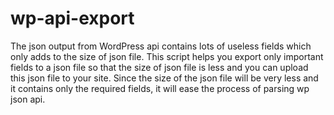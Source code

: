 # wp-api-export
The json output from WordPress api contains lots of useless fields which only adds to the size of json file.
This script helps you export only important fields to a json file so that the size of json file is less and 
you can upload this json file to your site. Since the size of the json file will be very less and it contains only
the required fields, it will ease the process of parsing wp json api.
